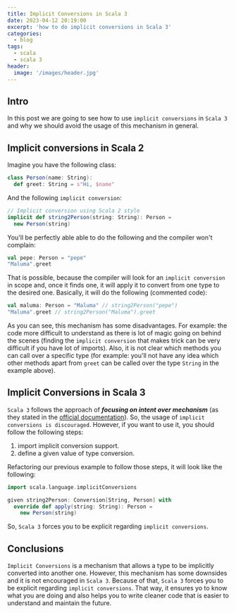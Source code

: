 ```yaml
---
title: Implicit Conversions in Scala 3
date: 2023-04-12 20:19:00
excerpt: 'how to do implicit conversions in Scala 3'
categories:
  - blog
tags:
  - scala
  - scala 3
header:
  image: '/images/header.jpg'
---
```

## Intro

In this post we are going to see how to use `implicit conversions` in `Scala 3` and why we should avoid the usage of this mechanism in general.

## Implicit conversions in Scala 2

Imagine you have the following class:

``` scala
class Person(name: String):
  def greet: String = s"Hi, $name"
```

And the following `implicit conversion`:

``` scala
// Implicit conversion using Scala 2 style
implicit def string2Person(string: String): Person =
  new Person(string)
```

You'll be perfectly able able to do the following and the compiler won't complain:

``` scala
val pepe: Person = "pepe"
"Maluma".greet
```

That is possible, because the compiler will look for an `implicit conversion` in scope and, once it finds one, it will apply it to convert from one type to the desired one. Basically, it will do the following (commented code):

``` scala
val maluma: Person = "Maluma" // string2Person("pepe")
"Maluma".greet // string2Person("Maluma").greet
```

As you can see, this mechanism has some disadvantages. For example: the code more difficult to understand as there is lot of magic going on behind the scenes (finding the `implicit conversion` that makes trick can be very difficult if you have lot of imports). Also, it is not clear which methods you can call over a specific type (for example: you'll not have any idea which other methods apart from `greet` can be called over the type `String` in the example above).

## Implicit Conversions in Scala 3

`Scala 3` follows the approach of ***focusing on intent over mechanism*** (as they stated in the [official documentation](https://docs.scala-lang.org/scala3/new-in-scala3.html)). So, the usage of `implicit conversions is discouraged`. However, if you want to use it, you should follow the following steps:

1. import implicit conversion support.
2. define a given value of type conversion.

Refactoring our previous example to follow those steps, it will look like the following:

``` scala
import scala.language.implicitConversions

given string2Person: Conversion[String, Person] with
  override def apply(string: String): Person =
    new Person(string)
```

So, `Scala 3` forces you to be explicit regarding `implicit conversions`.

## Conclusions

`Implicit Conversions` is a mechanism that allows a type to be implicitly converted into another one. However, this mechanism has some downsides and it is not encouraged in `Scala 3`. Because of that, `Scala 3` forces you to be explicit regarding `implicit conversions`. That way, it ensures yo to know what you are doing and also helps you to write cleaner code that is easier to understand and maintain the future.
